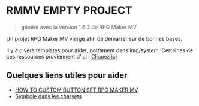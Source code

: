 RMMV EMPTY PROJECT
==================

> généré avec la version 1.6.2 de RPG Maker MV

Un projet RPG Maker MV vierge afin de démarrer sur de bonnes bases.

Il y a divers templates pour aider, nottament dans img/system.
Certaines de ces ressources proviennent d'ici : [Cliquez ici](https://forums.rpgmakerweb.com/index.php?threads/rpg-maker-mv-templates-and-guideline.46839/)

## Quelques liens utiles pour aider
* [HOW TO CUSTOM BUTTON SET RPG MAKER MV](https://www.youtube.com/watch?v=d0bT1zjc2ec&feature=emb_logo)
* [Symbole dans les charsets](http://www.rpg-maker.fr/tutoriels-225-symbole-dans-les-charsets.html)